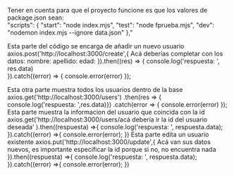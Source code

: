 Tener en cuenta para que el proyecto funcione es que los valores de package.json sean:  
"scripts": {
    "start": "node index.mjs",
    "test": "node fprueba.mjs",
    "dev": "nodemon index.mjs --ignore data.json"
  },"

Esta parte del código se encarga de añadir un nuevo usuario
axios.post('http://localhost:3000/create',{
Acá deberías completar con los datos:
nombre:
apellido:
edad:
}).then((res) => {
    console.log('respuesta: ',  res.data)   
}).catch((error) => {
    console.error(error)
});

Esta otra parte muestra todos los usuarios dentro de la base
axios.get('http://localhost:3000/users')
.then(res => {
    console.log('respuesta: ',res.data)})
.catch(error => {
    console.error(error)
});
Esta parte muestra la informacion del usuario que coincida con la id
axios.get('http://localhost:3000/users/acá debería ir la id del usuario deseada'
).then((respuesta) =>{
    console.log('respuesta: ', respuesta.data);
}).catch((error) =>{
    console.error(error);
})
Esta parte edita un usuario existente
axios.put('http://localhost:3000/update',{
    Acá van sus datos nuevos, es importante especificar la id porque si no, no encuentra nada
}).then((respuesta) =>{
    console.log('respuesta: ', respuesta.data);
}).catch((error) =>{
    console.error(error);
})